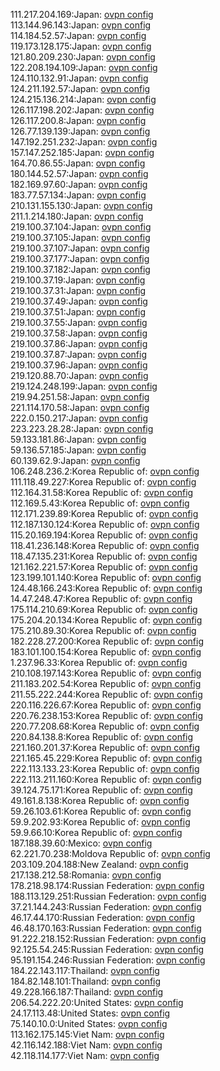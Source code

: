 111.217.204.169:Japan: [ovpn config](vpn/111_217_204_169.ovpn)  
113.144.96.143:Japan: [ovpn config](vpn/113_144_96_143.ovpn)  
114.184.52.57:Japan: [ovpn config](vpn/114_184_52_57.ovpn)  
119.173.128.175:Japan: [ovpn config](vpn/119_173_128_175.ovpn)  
121.80.209.230:Japan: [ovpn config](vpn/121_80_209_230.ovpn)  
122.208.194.109:Japan: [ovpn config](vpn/122_208_194_109.ovpn)  
124.110.132.91:Japan: [ovpn config](vpn/124_110_132_91.ovpn)  
124.211.192.57:Japan: [ovpn config](vpn/124_211_192_57.ovpn)  
124.215.136.214:Japan: [ovpn config](vpn/124_215_136_214.ovpn)  
126.117.198.202:Japan: [ovpn config](vpn/126_117_198_202.ovpn)  
126.117.200.8:Japan: [ovpn config](vpn/126_117_200_8.ovpn)  
126.77.139.139:Japan: [ovpn config](vpn/126_77_139_139.ovpn)  
147.192.251.232:Japan: [ovpn config](vpn/147_192_251_232.ovpn)  
157.147.252.185:Japan: [ovpn config](vpn/157_147_252_185.ovpn)  
164.70.86.55:Japan: [ovpn config](vpn/164_70_86_55.ovpn)  
180.144.52.57:Japan: [ovpn config](vpn/180_144_52_57.ovpn)  
182.169.97.60:Japan: [ovpn config](vpn/182_169_97_60.ovpn)  
183.77.57.134:Japan: [ovpn config](vpn/183_77_57_134.ovpn)  
210.131.155.130:Japan: [ovpn config](vpn/210_131_155_130.ovpn)  
211.1.214.180:Japan: [ovpn config](vpn/211_1_214_180.ovpn)  
219.100.37.104:Japan: [ovpn config](vpn/219_100_37_104.ovpn)  
219.100.37.105:Japan: [ovpn config](vpn/219_100_37_105.ovpn)  
219.100.37.107:Japan: [ovpn config](vpn/219_100_37_107.ovpn)  
219.100.37.177:Japan: [ovpn config](vpn/219_100_37_177.ovpn)  
219.100.37.182:Japan: [ovpn config](vpn/219_100_37_182.ovpn)  
219.100.37.19:Japan: [ovpn config](vpn/219_100_37_19.ovpn)  
219.100.37.31:Japan: [ovpn config](vpn/219_100_37_31.ovpn)  
219.100.37.49:Japan: [ovpn config](vpn/219_100_37_49.ovpn)  
219.100.37.51:Japan: [ovpn config](vpn/219_100_37_51.ovpn)  
219.100.37.55:Japan: [ovpn config](vpn/219_100_37_55.ovpn)  
219.100.37.58:Japan: [ovpn config](vpn/219_100_37_58.ovpn)  
219.100.37.86:Japan: [ovpn config](vpn/219_100_37_86.ovpn)  
219.100.37.87:Japan: [ovpn config](vpn/219_100_37_87.ovpn)  
219.100.37.96:Japan: [ovpn config](vpn/219_100_37_96.ovpn)  
219.120.88.70:Japan: [ovpn config](vpn/219_120_88_70.ovpn)  
219.124.248.199:Japan: [ovpn config](vpn/219_124_248_199.ovpn)  
219.94.251.58:Japan: [ovpn config](vpn/219_94_251_58.ovpn)  
221.114.170.58:Japan: [ovpn config](vpn/221_114_170_58.ovpn)  
222.0.150.217:Japan: [ovpn config](vpn/222_0_150_217.ovpn)  
223.223.28.28:Japan: [ovpn config](vpn/223_223_28_28.ovpn)  
59.133.181.86:Japan: [ovpn config](vpn/59_133_181_86.ovpn)  
59.136.57.185:Japan: [ovpn config](vpn/59_136_57_185.ovpn)  
60.139.62.9:Japan: [ovpn config](vpn/60_139_62_9.ovpn)  
106.248.236.2:Korea Republic of: [ovpn config](vpn/106_248_236_2.ovpn)  
111.118.49.227:Korea Republic of: [ovpn config](vpn/111_118_49_227.ovpn)  
112.164.31.58:Korea Republic of: [ovpn config](vpn/112_164_31_58.ovpn)  
112.169.5.43:Korea Republic of: [ovpn config](vpn/112_169_5_43.ovpn)  
112.171.239.89:Korea Republic of: [ovpn config](vpn/112_171_239_89.ovpn)  
112.187.130.124:Korea Republic of: [ovpn config](vpn/112_187_130_124.ovpn)  
115.20.169.194:Korea Republic of: [ovpn config](vpn/115_20_169_194.ovpn)  
118.41.236.148:Korea Republic of: [ovpn config](vpn/118_41_236_148.ovpn)  
118.47.135.231:Korea Republic of: [ovpn config](vpn/118_47_135_231.ovpn)  
121.162.221.57:Korea Republic of: [ovpn config](vpn/121_162_221_57.ovpn)  
123.199.101.140:Korea Republic of: [ovpn config](vpn/123_199_101_140.ovpn)  
124.48.166.243:Korea Republic of: [ovpn config](vpn/124_48_166_243.ovpn)  
14.47.248.47:Korea Republic of: [ovpn config](vpn/14_47_248_47.ovpn)  
175.114.210.69:Korea Republic of: [ovpn config](vpn/175_114_210_69.ovpn)  
175.204.20.134:Korea Republic of: [ovpn config](vpn/175_204_20_134.ovpn)  
175.210.89.30:Korea Republic of: [ovpn config](vpn/175_210_89_30.ovpn)  
182.228.27.200:Korea Republic of: [ovpn config](vpn/182_228_27_200.ovpn)  
183.101.100.154:Korea Republic of: [ovpn config](vpn/183_101_100_154.ovpn)  
1.237.96.33:Korea Republic of: [ovpn config](vpn/1_237_96_33.ovpn)  
210.108.197.143:Korea Republic of: [ovpn config](vpn/210_108_197_143.ovpn)  
211.183.202.54:Korea Republic of: [ovpn config](vpn/211_183_202_54.ovpn)  
211.55.222.244:Korea Republic of: [ovpn config](vpn/211_55_222_244.ovpn)  
220.116.226.67:Korea Republic of: [ovpn config](vpn/220_116_226_67.ovpn)  
220.76.238.153:Korea Republic of: [ovpn config](vpn/220_76_238_153.ovpn)  
220.77.208.68:Korea Republic of: [ovpn config](vpn/220_77_208_68.ovpn)  
220.84.138.8:Korea Republic of: [ovpn config](vpn/220_84_138_8.ovpn)  
221.160.201.37:Korea Republic of: [ovpn config](vpn/221_160_201_37.ovpn)  
221.165.45.229:Korea Republic of: [ovpn config](vpn/221_165_45_229.ovpn)  
222.113.133.23:Korea Republic of: [ovpn config](vpn/222_113_133_23.ovpn)  
222.113.211.160:Korea Republic of: [ovpn config](vpn/222_113_211_160.ovpn)  
39.124.75.171:Korea Republic of: [ovpn config](vpn/39_124_75_171.ovpn)  
49.161.8.138:Korea Republic of: [ovpn config](vpn/49_161_8_138.ovpn)  
59.26.103.61:Korea Republic of: [ovpn config](vpn/59_26_103_61.ovpn)  
59.9.202.93:Korea Republic of: [ovpn config](vpn/59_9_202_93.ovpn)  
59.9.66.10:Korea Republic of: [ovpn config](vpn/59_9_66_10.ovpn)  
187.188.39.60:Mexico: [ovpn config](vpn/187_188_39_60.ovpn)  
62.221.70.238:Moldova Republic of: [ovpn config](vpn/62_221_70_238.ovpn)  
203.109.204.188:New Zealand: [ovpn config](vpn/203_109_204_188.ovpn)  
217.138.212.58:Romania: [ovpn config](vpn/217_138_212_58.ovpn)  
178.218.98.174:Russian Federation: [ovpn config](vpn/178_218_98_174.ovpn)  
188.113.129.251:Russian Federation: [ovpn config](vpn/188_113_129_251.ovpn)  
37.21.144.243:Russian Federation: [ovpn config](vpn/37_21_144_243.ovpn)  
46.17.44.170:Russian Federation: [ovpn config](vpn/46_17_44_170.ovpn)  
46.48.170.163:Russian Federation: [ovpn config](vpn/46_48_170_163.ovpn)  
91.222.218.152:Russian Federation: [ovpn config](vpn/91_222_218_152.ovpn)  
92.125.54.245:Russian Federation: [ovpn config](vpn/92_125_54_245.ovpn)  
95.191.154.246:Russian Federation: [ovpn config](vpn/95_191_154_246.ovpn)  
184.22.143.117:Thailand: [ovpn config](vpn/184_22_143_117.ovpn)  
184.82.148.101:Thailand: [ovpn config](vpn/184_82_148_101.ovpn)  
49.228.166.187:Thailand: [ovpn config](vpn/49_228_166_187.ovpn)  
206.54.222.20:United States: [ovpn config](vpn/206_54_222_20.ovpn)  
24.17.113.48:United States: [ovpn config](vpn/24_17_113_48.ovpn)  
75.140.10.0:United States: [ovpn config](vpn/75_140_10_0.ovpn)  
113.162.175.145:Viet Nam: [ovpn config](vpn/113_162_175_145.ovpn)  
42.116.142.188:Viet Nam: [ovpn config](vpn/42_116_142_188.ovpn)  
42.118.114.177:Viet Nam: [ovpn config](vpn/42_118_114_177.ovpn)  
